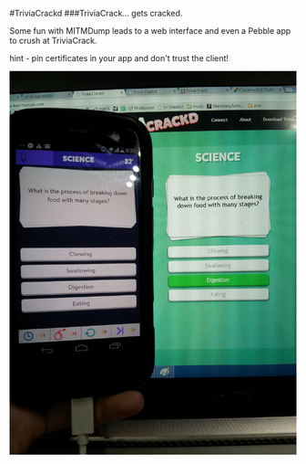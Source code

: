 #TriviaCrackd
###TriviaCrack... gets cracked.

Some fun with MITMDump leads to a web interface and even a Pebble app to crush at TriviaCrack.

hint - pin certificates in your app and don't trust the client!

![images/screenshot.jpg](images/screenshot.jpg)



